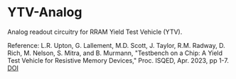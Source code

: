 # YTV-Analog

Analog readout circuitry for RRAM Yield Test Vehicle (YTV).

Reference: L.R. Upton, G. Lallement, M.D. Scott, J. Taylor, R.M. Radway, D. Rich, M. Nelson, S. Mitra, and B. Murmann, "Testbench on a Chip: A Yield Test Vehicle for Resistive Memory Devices," Proc. ISQED, Apr. 2023, pp 1-7. [DOI](https://doi.org/10.1109/ISQED57927.2023.10129298)
